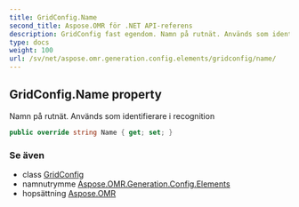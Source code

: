 ```yaml
---
title: GridConfig.Name
second_title: Aspose.OMR för .NET API-referens
description: GridConfig fast egendom. Namn på rutnät. Används som identifierare i recognition
type: docs
weight: 100
url: /sv/net/aspose.omr.generation.config.elements/gridconfig/name/
---
```

## GridConfig.Name property

Namn på rutnät. Används som identifierare i recognition

```csharp
public override string Name { get; set; }
```

### Se även

* class [GridConfig](../)
* namnutrymme [Aspose.OMR.Generation.Config.Elements](../../gridconfig/)
* hopsättning [Aspose.OMR](../../../)


